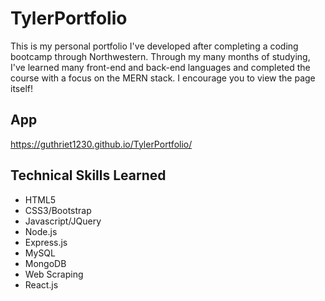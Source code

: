 # TylerPortfolio
This is my personal portfolio I've developed after completing a coding bootcamp through Northwestern. Through my many months of studying, I've learned many front-end and back-end languages and completed the course with a focus on the MERN stack. I encourage you to view the page itself! 

App
------
https://guthriet1230.github.io/TylerPortfolio/

Technical Skills Learned
------
- HTML5
- CSS3/Bootstrap
- Javascript/JQuery
- Node.js
- Express.js
- MySQL
- MongoDB
- Web Scraping
- React.js
